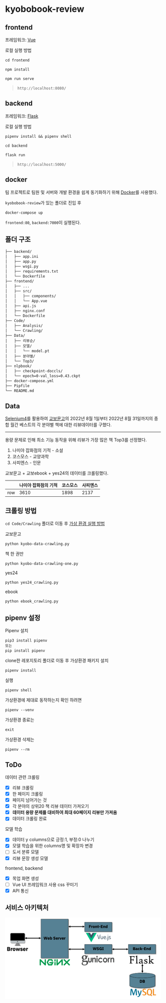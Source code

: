 # kyobobook-review

## frontend

프레임워크: [Vue](https://cli.vuejs.org/)

로컬 실행 방법

```
cd frontend
```

```
npm install
```

```
npm run serve
```

> `http://localhost:8080/`

## backend

프레임워크: [Flask](https://flask.palletsprojects.com/en/2.2.x/)

로컬 실행 방법

```
pipenv install && pipenv shell
```

```
cd backend
```

```
flask run
```

> `http://localhost:5000/`

## docker

팀 프로젝트로 팀원 및 서버와 개발 환경을 쉽게 동기화하기 위해 [Docker](https://www.docker.com/)를 사용했다.

`kyobobook-review`가 있는 폴더로 진입 후

```
docker-compose up
```

`frontend:80`, `backend:7000`이 실행된다.

## 폴더 구조

```
├── backend/
│   ├── app.ini
│   ├── app.py
│   ├── wsgi.py
│   ├── requirements.txt
│   └── Dockerfile
├── frontend/
│   ├── ...
│   ├── src/
│   │   ├── components/
│   │   └── App.vue
│   ├── api.js
│   ├── nginx.conf
│   └── Dockerfile
├── Code/
│   ├── Analysis/
│   └── Crawling/
├── Data/
│   ├── 리뷰순/
│   ├── 모델/
│   │   └── model.pt
│   ├── 분야별/
│   └── Top3/
├── nlpbook/
│   ├── checkpoint-doccls/
│   └── epoch=0-val_loss=0.43.ckpt
├── docker-compose.yml
├── Pipfile
└── README.md
```

## Data

[Selenium4](https://www.selenium.dev/)를 활용하여 [교보문고](http://www.kyobobook.co.kr/index.laf)의 2022년 8월 1일부터 2022년 8월 31일까지의 종합 월간 베스트의 각 분야별 책에 대한 리뷰데이터를 구했다.

---

용량 문제로 인해 최소 기능 동작을 위해 리뷰가 가장 많은 책 Top3를 선정했다.

1. 나미야 잡화점의 기적 - 소설
2. 코스모스 - 교양과학
3. 사피엔스 - 인문

교보문고 + 교보ebook + yes24의 데이터를 크롤링했다.

|     | 나미야 잡화점의 기적 | 코스모스 | 사피엔스 |
| --- | -------------------- | -------- | -------- |
| row | 3610                 | 1898     | 2137     |

## 크롤링 방법

`cd Code/Crawling` 폴더로 이동 후 [가상 환경 실행 방법](Code/Crawling/readme.md)

교보문고

```
python kyobo-data-crawling.py
```

책 한 권만

```
python kyobo-data-crawling-one.py
```

yes24

```
python yes24_crawling.py
```

ebook

```
python ebook_crawling.py
```

## pipenv 설정

Pipenv 설치

```
pip3 install pipenv
또는
pip install pipenv
```

clone한 레포지토리 폴더로 이동 후 가상환경 패키지 설치

```
pipenv install
```

실행

```
pipenv shell
```

가상환경에 제대로 동작하는지 확인 하려면

```
pipenv --venv
```

가상환경 종료는

```
exit
```

가상환경 삭제는

```
pipenv --rm
```

## ToDo

데이터 관련 크롤링

- [x] 리뷰 크롤링
- [x] 한 페이지 크롤링
- [x] 페이지 넘어가는 것
- [x] 각 분야의 상위20 책 리뷰 데이터 가져오기
- [x] **데이터 용량 문제를 대비하여 최대 60페이지 리뷰만 가져옴**
- [x] 데이터 크롤링 완료

모델 학습

- [x] 데이터 y columns으로 긍정:1, 부정:0 나누기
- [x] 모델 학습을 위한 columns명 및 확장자 변경
- [ ] 도서 분류 모델
- [x] 리뷰 문장 생성 모델

frontend, backend

- [x] 목업 화면 생성
- [ ] Vue UI 프레임워크 사용 css 꾸미기
- [x] API 통신

## 서비스 아키텍처

![서비스_아키텍처](./img/서비스_아키텍처.png)
